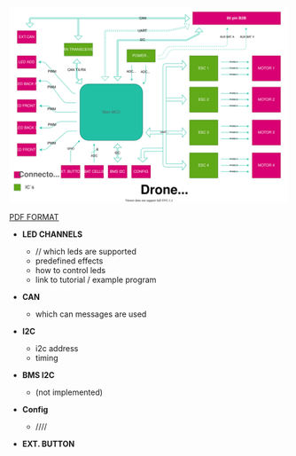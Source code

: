 ![power_board_block_diagram.svg](uploads/7e9247c44d5a675a3d181d98849318b0/power_board_block_diagram.svg)

[PDF FORMAT](uploads/8de001d3a2ea623b41782ea7e04a6803/power_board_block_diagram.pdf)

- **LED CHANNELS**
  - // which leds are supported 
  - predefined effects
  - how to control leds
  - link to tutorial / example program

- **CAN**
  - which can messages are used  

- **I2C**
  - i2c address 
  - timing 

- **BMS I2C**
  - (not implemented)

- **Config**
  - ////

- **EXT. BUTTON**

